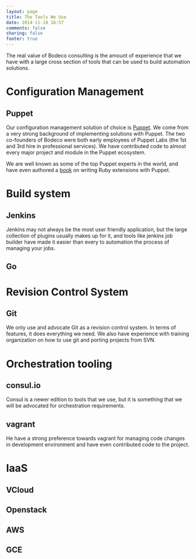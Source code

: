 ```yaml
---
layout: page
title: The Tools We Use
date: 2014-11-18 16:57
comments: false
sharing: false
footer: true
---
```


The real value of Bodeco consulting is the amount of experience that we have with
a large cross section of tools that can be used to build automation solutions.

# Configuration Management

## Puppet

Our configuration management solution of choice is [Puppet](http://puppetlabs.com/puppet/what-is-puppet).
We come from a very strong background of implementing solutions with Puppet. The two co-founders
of Bodeco were both early employees of Puppet Labs (the 1st and 3rd hire in professional services).
We have contributed code to almost every major project and module in the Puppet ecosystem.

We are well known as some of the top Puppet experts in the world, and have even authored
a [book](shop.oreilly.com/product/0636920026860.do) on writing Ruby extensions with Puppet.

# Build system

## Jenkins

Jenkins may not always be the most user friendly application, but the large collection
of plugins usually makes up for it, and tools like jenkins job builder have made it
easier than every to automation the process of managing your jobs.

## Go

# Revision Control System

## Git

We only use and advocate Git as a revision control system. In terms of features, it does
everything we need. We also have experience with training organization on how to use git
and porting projects from SVN.

# Orchestration tooling

## consul.io

Consul is a newer edition to tools that we use, but it is something that we will
be advocated for orchestration requirements.

## vagrant

He have a strong preference towards vagrant for managing code changes in development
environment and have even contributed code to the project.

# IaaS

## VCloud

## Openstack

## AWS

## GCE
